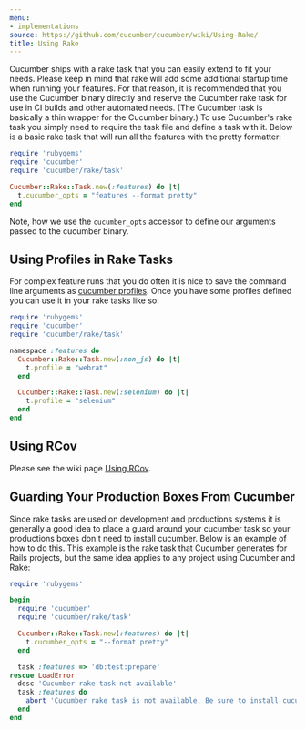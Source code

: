 ```yaml
---
menu:
- implementations
source: https://github.com/cucumber/cucumber/wiki/Using-Rake/
title: Using Rake
---
```


Cucumber ships with a rake task that you can easily extend to fit your needs.  Please keep in mind that rake will add some additional startup time when running your features.  For that reason, it is recommended that you use the Cucumber binary directly and reserve the Cucumber rake task for use in CI builds and other automated needs.  (The Cucumber task is basically a thin wrapper for the Cucumber binary.)  To use Cucumber's rake task you simply need to require the task file and define a task with it.  Below is a basic rake task that will run all the features with the pretty formatter:

```ruby
require 'rubygems'
require 'cucumber'
require 'cucumber/rake/task'

Cucumber::Rake::Task.new(:features) do |t|
  t.cucumber_opts = "features --format pretty"
end
```

Note, how we use the `cucumber_opts` accessor to define our arguments passed to the cucumber binary.

<a name="profiles"></a>

## Using Profiles in Rake Tasks

For complex feature runs that you do often it is nice to save the command line arguments as [cucumber profiles](/cucumber/cucumber.yml/). Once you have some profiles defined you can use it in your rake tasks like so:

```ruby
require 'rubygems'
require 'cucumber'
require 'cucumber/rake/task'

namespace :features do
  Cucumber::Rake::Task.new(:non_js) do |t|
    t.profile = "webrat"
  end

  Cucumber::Rake::Task.new(:selenium) do |t|
    t.profile = "selenium"
  end
end
```

## Using RCov

Please see the wiki page [Using RCov](http://wiki.github.com/cucumber/cucumber/using-rcov-with-cucumber-and-rails).

## Guarding Your Production Boxes From Cucumber

Since rake tasks are used on development and productions systems it is generally a good idea to place a guard around your cucumber task so your productions boxes don't need to install cucumber.  Below is an example of how to do this.  This example is the rake task that Cucumber generates for Rails projects, but the same idea applies to any project using Cucumber and Rake:

```ruby
require 'rubygems'

begin
  require 'cucumber'
  require 'cucumber/rake/task'

  Cucumber::Rake::Task.new(:features) do |t|
    t.cucumber_opts = "--format pretty"
  end

  task :features => 'db:test:prepare'
rescue LoadError
  desc 'Cucumber rake task not available'
  task :features do
    abort 'Cucumber rake task is not available. Be sure to install cucumber as a gem or plugin'
  end
end
```
